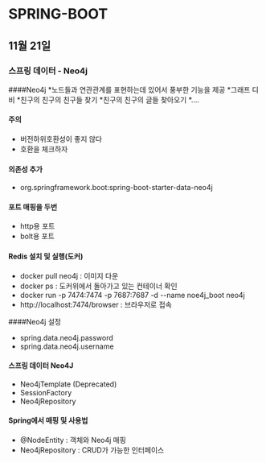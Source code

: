 # SPRING-BOOT

## 11월 21일

### 스프링 데이터 - Neo4j

####Neo4j
*노드들과 연관관계를 표현하는데 있어서 풍부한 기능을 제공
*그래프 디비
*친구의 친구의 친구들 찾기
*친구의 친구의 글들 찾아오기
*....

#### 주의
* 버전하위호환성이 좋지 않다
* 호환을 체크하자

#### 의존성 추가
* org.springframework.boot:spring-boot-starter-data-neo4j

#### 포트 매핑을 두번
* http용 포트
* bolt용 포트

#### Redis 설치 및 실행(도커)
* docker pull neo4j : 이미지 다운
* docker ps : 도커위에서 돌아가고 있는 컨테이너 확인
* docker run -p 7474:7474 -p 7687:7687 -d --name noe4j_boot neo4j
* http://localhost:7474/browser : 브라우저로 접속

####Neo4j 설정
* spring.data.neo4j.password
* spring.data.neo4j.username

#### 스프링 데이터 Neo4J
* Neo4jTemplate (Deprecated)
* SessionFactory
* Neo4jRepository

#### Spring에서 매핑 및 사용법
* @NodeEntity : 객체와 Neo4j 매핑
* Neo4jRepository : CRUD가 가능한 인터페이스
